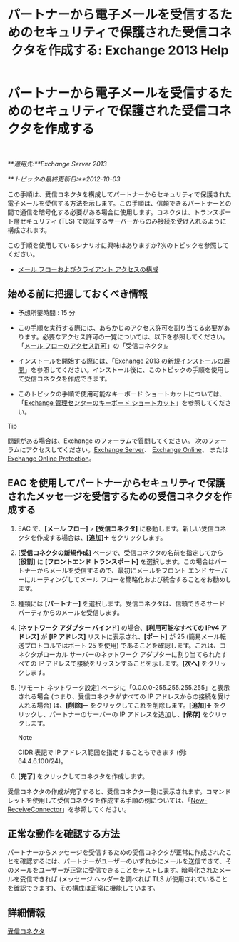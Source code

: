 ﻿---
title: 'パートナーから電子メールを受信するためのセキュリティで保護された受信コネクタを作成する: Exchange 2013 Help'
TOCTitle: パートナーから電子メールを受信するためのセキュリティで保護された受信コネクタの作成
ms:assetid: 06aa692c-7940-4a14-a722-058c47440f85
ms:mtpsurl: https://technet.microsoft.com/ja-jp/library/JJ673037(v=EXCHG.150)
ms:contentKeyID: 49895222
ms.date: 04/24/2018
mtps_version: v=EXCHG.150
ms.translationtype: HT
---

# パートナーから電子メールを受信するためのセキュリティで保護された受信コネクタを作成する

 

_**適用先:**Exchange Server 2013_

_**トピックの最終更新日:**2012-10-03_

この手順は、受信コネクタを構成してパートナーからセキュリティで保護された電子メールを受信する方法を示します。この手順は、信頼できるパートナーとの間で通信を暗号化する必要がある場合に使用します。コネクタは、トランスポート層セキュリティ (TLS) で認証するサーバーからのみ接続を受け入れるように構成されます。

この手順を使用しているシナリオに興味はありますか?次のトピックを参照してください。

  - [メール フローおよびクライアント アクセスの構成](configure-mail-flow-and-client-access-exchange-2013-help.md)

## 始める前に把握しておくべき情報

  - 予想所要時間 : 15 分

  - この手順を実行する際には、あらかじめアクセス許可を割り当てる必要があります。必要なアクセス許可の一覧については、以下を参照してください。「[メール フローのアクセス許可](mail-flow-permissions-exchange-2013-help.md)」の「受信コネクタ」。

  - インストールを開始する際には、「[Exchange 2013 の新規インストールの展開](deploy-a-new-installation-of-exchange-2013-exchange-2013-help.md)」を参照してください。インストール後に、このトピックの手順を使用して受信コネクタを作成できます。

  - このトピックの手順で使用可能なキーボード ショートカットについては、「[Exchange 管理センターのキーボード ショートカット](keyboard-shortcuts-in-the-exchange-admin-center-exchange-online-protection-help.md)」を参照してください。


> [!TIP]
> 問題がある場合は、Exchange のフォーラムで質問してください。 次のフォーラムにアクセスしてください。<A href="https://go.microsoft.com/fwlink/p/?linkid=60612">Exchange Server</A>、 <A href="https://go.microsoft.com/fwlink/p/?linkid=267542">Exchange Online</A>、 または <A href="https://go.microsoft.com/fwlink/p/?linkid=285351">Exchange Online Protection</A>。



## EAC を使用してパートナーからセキュリティで保護されたメッセージを受信するための受信コネクタを作成する

1.  EAC で、**\[メール フロー\]** \> **\[受信コネクタ\]** に移動します。新しい受信コネクタを作成する場合は、**\[追加\]**![\[追加\] アイコン](images/JJ218640.c1e75329-d6d7-4073-a27d-498590bbb558(EXCHG.150).gif "[追加] アイコン") をクリックします。

2.  **\[受信コネクタの新規作成\]** ページで、受信コネクタの名前を指定してから **\[役割\]** に **\[フロントエンド トランスポート\]** を選択します。この場合はパートナーからメールを受信するので、最初にメールをフロント エンド サーバーにルーティングしてメール フローを簡略化および統合することをお勧めします。

3.  種類には **\[パートナー\]** を選択します。受信コネクタは、信頼できるサード パーティからのメールを受信します。

4.  **\[ネットワーク アダプター バインド\]** の場合、**\[利用可能なすべての IPv4 アドレス\]** が **\[IP アドレス\]** リストに表示され、**\[ポート\]** が 25 (簡易メール転送プロトコルではポート 25 を使用) であることを確認します。これは、コネクタがローカル サーバーのネットワーク アダプターに割り当てられたすべての IP アドレスで接続をリッスンすることを示します。**\[次へ\]** をクリックします。

5.  \[リモート ネットワーク設定\] ページに「0.0.0.0-255.255.255.255」と表示される場合 (つまり、受信コネクタがすべての IP アドレスからの接続を受け入れる場合) は、**\[削除\]**![\[削除\] アイコン](images/Dd362328.479b6ced-8d64-4277-a725-f17fea202b28(EXCHG.150).gif "[削除] アイコン") をクリックしてこれを削除します。**\[追加\]**![\[追加\] アイコン](images/JJ218640.c1e75329-d6d7-4073-a27d-498590bbb558(EXCHG.150).gif "[追加] アイコン") をクリックし、パートナーのサーバーの IP アドレスを追加し、**\[保存\]** をクリックします。
    

    > [!NOTE]
    > CIDR 表記で IP アドレス範囲を指定することもできます (例: 64.4.6.100/24)。



6.  **\[完了\]** をクリックしてコネクタを作成します。

受信コネクタの作成が完了すると、受信コネクタ一覧に表示されます。コマンドレットを使用して受信コネクタを作成する手順の例については、「[New-ReceiveConnector](https://technet.microsoft.com/ja-jp/library/bb125139\(v=exchg.150\))」を参照してください。

## 正常な動作を確認する方法

パートナーからメッセージを受信するための受信コネクタが正常に作成されたことを確認するには、パートナーがユーザーのいずれかにメールを送信できて、そのメールをユーザーが正常に受信できることをテストします。暗号化されたメールを受信できれば (メッセージ ヘッダーを調べれば TLS が使用されていることを確認できます)、その構成は正常に機能しています。

## 詳細情報

[受信コネクタ](receive-connectors-exchange-2013-help.md)

